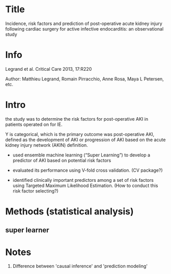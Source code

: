 
# Title
Incidence, risk factors and prediction of post-operative acute kidney injury following cardiac surgery for active infective endocarditis:
an observational study

# Info

Legrand et al. Critical Care 2013, 17:R220

Author: Matthieu Legrand, Romain Pirracchio, Anne Rosa, Maya L Petersen, etc.

# Intro

the study was to determine the risk factors for post-operative AKI in patients operated on for IE.

Y is categorical, which is the primary outcome was post-operative AKI, defined as the development of AKI or progression of AKI based on the acute kidney injury network (AKIN) definition.

- used ensemble machine learning (“Super Learning”) to develop a predictor of AKI based on potential risk factors

- evaluated its performance using V-fold cross validation. (CV package?)
 
- identified clinically important predictors among a set of risk factors using Targeted Maximum Likelihood Estimation. (How to conduct this risk factor selecting?)

# Methods (statistical analysis)

## super learner 


# Notes
1. Difference between 'causal inference' and 'prediction modeling'
